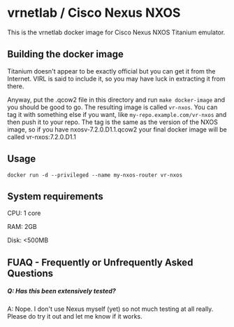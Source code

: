 vrnetlab / Cisco Nexus NXOS
===========================
This is the vrnetlab docker image for Cisco Nexus NXOS Titanium emulator.

Building the docker image
-------------------------
Titanium doesn't appear to be exactly official but you can get it from the
Internet. VIRL is said to include it, so you may have luck in extracting it
from there.

Anyway, put the .qcow2 file in this directory and run `make docker-image` and
you should be good to go. The resulting image is called `vr-nxos`. You can tag
it with something else if you want, like `my-repo.example.com/vr-nxos` and then
push it to your repo. The tag is the same as the version of the NXOS image, so
if you have nxosv-7.2.0.D1.1.qcow2 your final docker image will be called
vr-nxos:7.2.0.D1.1

Usage
-----
```
docker run -d --privileged --name my-nxos-router vr-nxos
```

System requirements
-------------------
CPU: 1 core

RAM: 2GB

Disk: <500MB


FUAQ - Frequently or Unfrequently Asked Questions
-------------------------------------------------
##### Q: Has this been extensively tested?
A: Nope. I don't use Nexus myself (yet) so not much testing at all really.
Please do try it out and let me know if it works.
